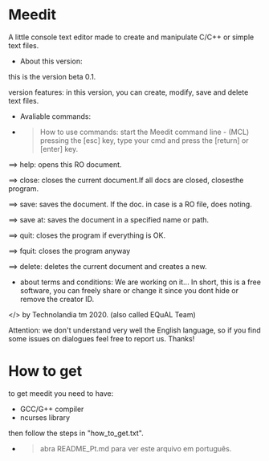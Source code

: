 # Meedit
A little console text editor made
to create and manipulate C/C++ or 
simple text files. 

+ About this version:

this is the version beta 
0.1.

version features:
in this version, you can create, modify, 
save and delete text files.

+ Avaliable commands:

- > How to use commands:
start the Meedit command line - (MCL) 
pressing the [esc] key, type your cmd 
and press the [return] or [enter] key.

==> help:
opens this RO document.

==> close:
closes the current document.If all 
docs are closed, closesthe program.

==> save:
saves the document. If the doc.
in case is a RO file, does noting.

==> save at:
saves the document in a specified 
name or path.

==> quit:
closes the program if everything is 
OK.

==> fquit:
closes the program anyway

==> delete:
deletes the current document and 
creates a new.

+ about terms and conditions:
We are working on it...
In short, this is a free software,
you can freely share or change it
since you dont hide or remove the
creator ID.

</> by Technolandia tm 2020.
(also called EQuAL Team)

Attention: we don't understand very
well the English language, so if you
find some issues on dialogues feel free
to report us. Thanks!

# How to get 
to get meedit you need to have:
* GCC/G++ compiler 
* ncurses library

then follow the steps in "how_to_get.txt".

- > abra README_Pt.md para ver este arquivo em português.
